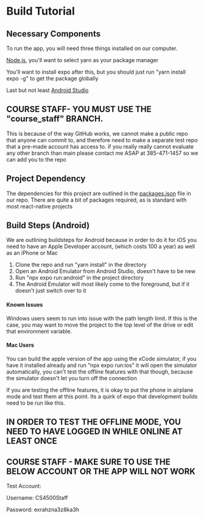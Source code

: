 # Build Tutorial

## Necessary Components

To run the app, you will need three things installed on our computer.

[Node.js](https://nodejs.org/en/download), you'll want to select yarn as your package manager

You'll want to install expo after this, but you should just run "yarn install expo -g" to get the package globally

Last but not least [Android Studio](https://developer.android.com/studio?gclsrc=aw.ds&gad_source=1&gclid=CjwKCAjwktO_BhBrEiwAV70jXhyHr_s4A6kfbGpETDt-fGnMeDwfCFBXDLJqlusgEcbCwHiAynX18RoC-VoQAvD_BwE)

## COURSE STAFF- YOU MUST USE THE "course_staff" BRANCH. 
This is because of the way GitHub works, we cannot make a public repo that anyone can commit to, and therefore need to make a separate test repo that a pre-made account has access to. if you really really cannot evaluate any other branch than main please contact me ASAP at 385-471-1457 so we can add you to the repo

## Project Dependency
The dependencies for this project are outlined in the [packages.json](https://capstone.cs.utah.edu/researchflow/researchflow/-/blob/course_staff/package.json?ref_type=heads) file in our repo. There are quite a bit of packages required, as is standard with most react-native projects

## Build Steps (Android)

We are outlining buildsteps for Android because in order to do it for iOS you need to have an Apple Developer account, (which costs 100 a year) as well as an iPhone or Mac

1. Clone the repo and run "yarn install" in the directory
2. Open an Android Emulator from Android Studio, doesn't have to be new
3. Run "npx expo run:android" in the project directory
4. The Android Emulator will most likely come to the foreground, but if it doesn't just switch over to it

#### Known Issues

Windows users seem to run into issue with the path length limit. If this is the case, you may want to move the project to the top level of the drive or edit that environment variable.

#### Mac Users

You can build the apple version of the app using the xCode simulator, if you have it installed already and run "npx expo run:ios" it will open the simulator automatically, you can't test the offline features with that though, because the simulator doesn't let you turn off the connection

If you are testing the offline features, it is okay to put the phone in airplane mode and test them at this point. Its a quirk of expo that development builds need to be run like this.

## IN ORDER TO TEST THE OFFLINE MODE, YOU NEED TO HAVE LOGGED IN WHILE ONLINE AT LEAST ONCE

## COURSE STAFF - MAKE SURE TO USE THE BELOW ACCOUNT OR THE APP WILL NOT WORK
Test Account:

Username: CS4500Staff

Password: exrahzna3z8ka3h